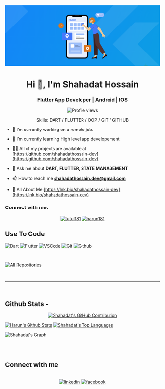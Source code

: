 ![I am shahadathossain-dev](https://github.com/shahadathossain-dev/shahadathossain-dev/blob/main/Banner.png)

<h1 align="center">Hi 👋, I'm Shahadat Hossain</h1>
<h3 align="center">Flutter App Developer | Android | IOS </h3>

<div align="center">

![Profile views](https://komarev.com/ghpvc/?username=shahadathossain-dev&color=red)

Skills: DART / FLUTTER / OOP / GIT / GITHUB

</div>

- 🔭 I’m currently working on a remote job.

- 🌱 I’m currently learning High level app developement

- 👨‍💻 All of my projects are available at [https://github.com/shahadathossain-dev](https://github.com/shahadathossain-dev)

- 💬 Ask me about **DART, FLUTTER, STATE MANAGEMENT**

- 📫 How to reach me **shahadathossain.dev@gmail.com**

- 📄 All About Me:[https://lnk.bio/shahadathossain-dev](https://lnk.bio/shahadathossain-dev)

<h3 align="left">Connect with me:</h3>

<p align="center">
<a href="https://fb.com/shahadathossain.dev" target="blank"><img align="center" src="https://raw.githubusercontent.com/rahuldkjain/github-profile-readme-generator/master/src/images/icons/Social/facebook.svg" alt="tutul181" height="30" width="40" /></a>
<a href="https://linkedin.com/in/shahadathossain.dev" target="blank"><img align="center" src="https://raw.githubusercontent.com/rahuldkjain/github-profile-readme-generator/master/src/images/icons/Social/linked-in-alt.svg" alt="harun181" height="30" width="40" /></a>

  ## Use To Code

![Dart](https://img.shields.io/badge/Dart-F0DB4F?style=for-the-badge&labelColor=black&logo=dart&logoColor=F0DB4F)
![Flutter](https://img.shields.io/badge/Flutter-007acc?style=for-the-badge&labelColor=black&logo=flutter&logoColor=007acc)
![VSCode](https://img.shields.io/badge/Visual_Studio-0078d7?style=for-the-badge&logo=visual%20studio&logoColor=white)
![Git](https://img.shields.io/badge/Git-F05032?style=for-the-badge&logo=git&logoColor=white)
![Github](https://img.shields.io/badge/Github-F0DB4F?style=for-the-badge&labelColor=black&logo=github&logoColor=F0DB4F)

<br/>

<p align="left">
  <a href="https://github.com/shahadathossain-dev?tab=repositories" target="_blank"><img alt="All Repositories" title="All Repositories" src="https://img.shields.io/badge/-All%20Repos-2962FF?style=for-the-badge&logo=koding&logoColor=white"/></a>
</p>

<br/>
<hr/>
<br/>

## Github Stats -

<p align="center">
  <a href="https://github.com/shahadathossain-dev">
    <img src="https://github-profile-summary-cards.vercel.app/api/cards/profile-details?username=shahadathossain-dev1&theme=radical" alt=" Shahadat's GitHub Contribution"/>
  </a>
</p>

<a> 
    <a href="https://github.com/shahadathossain-dev"><img alt="Harun's Github Stats" src="https://denvercoder1-github-readme-stats.vercel.app/api?username=shahadathossain-dev&show_icons=true&count_private=true&theme=react&border_color=7F3FBF&bg_color=0D1117&title_color=F85D7F&icon_color=F8D866" height="192px" width="49.5%"/></a>
  <a href="https://github.com/shahadathossain-dev"><img alt="Shahadat's Top Languages" src="https://denvercoder1-github-readme-stats.vercel.app/api/top-langs/?username=shahadathossain-dev&langs_count=8&layout=compact&theme=react&border_color=7F3FBF&bg_color=0D1117&title_color=F85D7F&icon_color=F8D866" height="192px" width="49.5%"/></a>
  <br/>
</a>

![Shahadat's Graph](https://github-readme-activity-graph.vercel.app/graph?username=shahadathossain-dev&custom_title=Shahadat's%20GitHub%20Activity%20Graph&bg_color=0D1117&color=7F3FBF&line=7F3FBF&point=7F3FBF&area_color=FFFFFF&title_color=FFFFFF&area=true)

<br/>

<br/>

## Connect with me

<div align="center">
<br/>
<a href="https://www.linkedin.com/in/shahadathossain.dev/" target="_blank">
<img src=https://img.shields.io/badge/linkedin-%231E77B5.svg?&style=for-the-badge&logo=linkedin&logoColor=white alt=linkedin style="margin-bottom: 5px; margin-right: 2px;" />
</a>
<a href="https://www.facebook.com/shahadathossain.dev" target="_blank">
<img src=https://img.shields.io/badge/facebook-%232E87FB.svg?&style=for-the-badge&logo=facebook&logoColor=white alt=facebook style="margin-bottom: 5px; margin-right: 2px;" />
</a>  
</div>
